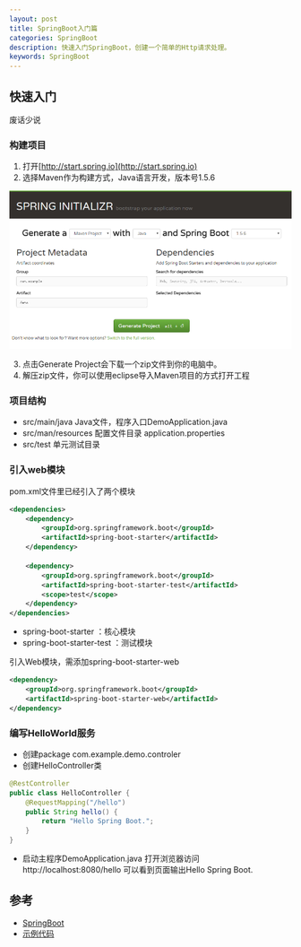 ```yaml
---
layout: post
title: SpringBoot入门篇
categories: SpringBoot
description: 快速入门SpringBoot，创建一个简单的Http请求处理。
keywords: SpringBoot
---
```


## 快速入门

废话少说

### 构建项目

1. 打开[http://start.spring.io](http://start.spring.io)
2. 选择Maven作为构建方式，Java语言开发，版本号1.5.6

![spring_start.png](/images/blog/spring_start.png)

3. 点击Generate Project会下载一个zip文件到你的电脑中。
4. 解压zip文件，你可以使用eclipse导入Maven项目的方式打开工程

### 项目结构

* src/main/java Java文件，程序入口DemoApplication.java
* src/man/resources 配置文件目录 application.properties
* src/test 单元测试目录

### 引入web模块

pom.xml文件里已经引入了两个模块

```xml
<dependencies>
	<dependency>
		<groupId>org.springframework.boot</groupId>
		<artifactId>spring-boot-starter</artifactId>
	</dependency>

	<dependency>
		<groupId>org.springframework.boot</groupId>
		<artifactId>spring-boot-starter-test</artifactId>
		<scope>test</scope>
	</dependency>
</dependencies>
```

* spring-boot-starter ：核心模块
* spring-boot-starter-test ：测试模块

引入Web模块，需添加spring-boot-starter-web

```xml
<dependency>
	<groupId>org.springframework.boot</groupId>
	<artifactId>spring-boot-starter-web</artifactId>
</dependency>
```

### 编写HelloWorld服务

* 创建package com.example.demo.controler
* 创建HelloController类

```java
@RestController
public class HelloController {
    @RequestMapping("/hello")
    public String hello() {
        return "Hello Spring Boot.";
    }
}
```

* 启动主程序DemoApplication.java 打开浏览器访问http://localhost:8080/hello 可以看到页面输出Hello Spring Boot.

## 参考

* [SpringBoot](http://projects.spring.io/spring-boot/)
* [示例代码](https://github.com/zhousuhang/springboot/tree/master/springboot-start)
